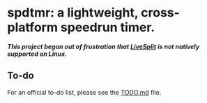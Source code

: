 # spdtmr: a lightweight, cross-platform speedrun timer.

**_This project began out of frustration that [LiveSplit](http://livesplit.org/) is not natively supported on Linux._**

## To-do

For an official to-do list, please see the [TODO.md](/.github/docs/TODO.md) file.
